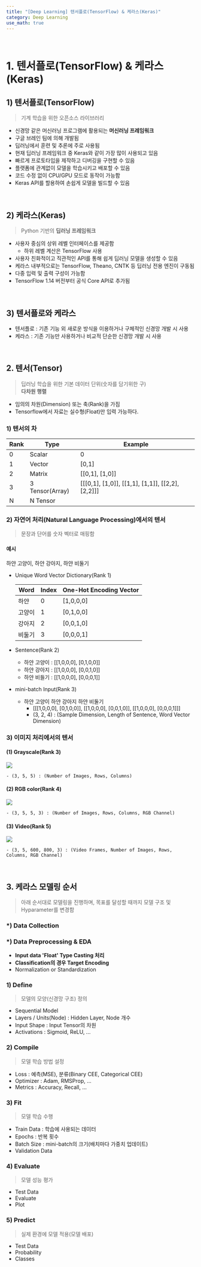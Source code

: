 ```yaml
---
title: "[Deep Learning] 텐서플로(TensorFlow) & 케라스(Keras)"
category: Deep Learning
use_math: true
---
```


<br>

# 1. 텐서플로(TensorFlow) & 케라스(Keras)

## 1) 텐서플로(TensorFlow)
> 기계 학습을 위한 오픈소스 라이브러리

- 신경망 같은 머신러닝 프로그램에 활용되는 **머신러닝 프레임워크**
- 구글 브레인 팀에 의해 개발됨
- 딥러닝에서 훈련 및 추론에 주로 사용됨
- 현재 딥러닝 프레임워크 중 Keras와 같이 가장 많이 사용되고 있음
- 빠르게 프로토타입을 제작하고 디버깅을 구현할 수 있음
- 플랫폼에 관계없이 모델을 학습시키고 배포할 수 있음
- 코드 수정 없이 CPU/GPU 모드로 동작이 가능함
- Keras API를 할용하여 손쉽게 모델을 빌드할 수 있음

<br>

## 2) 케라스(Keras)
> Python 기반의 **딥러닝 프레임워크**

- 사용자 중심의 상위 레벨 인터페이스를 제공함
  - 하위 레벨 계산은 TensorFlow 사용
- 사용자 친화적이고 직관적인 API를 통해 쉽게 딥러닝 모델을 생성할 수 있음
- 케라스 내부적으로는 TensorFlow, Theano, CNTK 등 딥러닝 전용 엔진이 구동됨
- 다중 입력 및 출력 구성이 가능함
- TensorFlow 1.14 버전부터 공식 Core API로 추가됨

<br>

## 3) 텐서플로와 케라스
- 텐서플로 : 기존 기능 외 새로운 방식을 이용하거나 구체적인 신경망 개발 시 사용
- 케라스 : 기존 기능만 사용하거나 비교적 단순한 신경망 개발 시 사용

<br>

## 2. 텐서(Tensor)
> 딥러닝 학습을 위한 기본 데이터 단위(숫자를 담기위한 구) <br>
> **다차원 행렬**

- 임의의 차원(Dimension) 또는 축(Rank)을 가짐
- Tensorflow에서 자료는 실수형(Float)만 입력 가능하다.

### 1) 텐서의 차

|Rank|Type|Example|
|---|---|---|
|0|Scalar|0|
|1|Vector|[0,1]|
|2|Matrix|[[0,1], [1,0]]|
|3|3 Tensor(Array)|[[[0,1], [1,0]], [[1,1], [1,1]], [[2,2], [2,2]]]|
|N|N Tensor||

### 2) 자연어 처리(Natural Language Processing)에서의 텐서
> 문장과 단어를 숫자 벡터로 매핑함

#### 예시

하얀 고양이, 하얀 강아지, 하얀 비둘기

- Unique Word Vector Dictionary(Rank 1)

    |Word|Index|One-Hot Encoding Vector|
    |---|---|---|
    |하얀|0|[1,0,0,0]|
    |고양이|1|[0,1,0,0]|
    |강아지|2|[0,0,1,0]|
    |비둘기|3|[0,0,0,1]|

- Sentence(Rank 2)
    - 하얀 고양이 : [[1,0,0,0], [0,1,0,0]]
    - 하얀 강아지 : [[1,0,0,0], [0,0,1,0]]
    - 하얀 비들기 : [[1,0,0,0], [0,0,0,1]]
    
- mini-batch Input(Rank 3)
    - 하얀 고양이 하얀 강아지 하얀 비둘기
        - [[[1,0,0,0], [0,1,0,0]], [[1,0,0,0], [0,0,1,0]], [[1,0,0,0], [0,0,0,1]]]
        - (3, 2, 4) : (Sample Dimension, Length of Sentence, Word Vector Dimension) 

### 3) 이미지 처리에서의 텐서

#### (1) Grayscale(Rank 3)

![](/assets/images/posts/dl/grayscale_img.png)

    - (3, 5, 5) : (Number of Images, Rows, Columns)

#### (2) RGB color(Rank 4)

![](/assets/images/posts/dl/rgb_img.png)

    - (3, 5, 5, 3) : (Number of Images, Rows, Columns, RGB Channel)

#### (3) Video(Rank 5)

![](/assets/images/posts/dl/video.png)

    - (3, 5, 600, 800, 3) : (Video Frames, Number of Images, Rows, Columns, RGB Channel)

<br>

## 3. 케라스 모델링 순서
> 아래 순서대로 모델링을 진행하며, 목표를 달성할 때까지 모델 구조 및 Hyparameter를 변경함

### *) Data Collection

### *) Data Preprocessing & EDA
- **Input data 'Float' Type Casting 처리**
- **Classification의 경우 Target Encoding**
- Normalization or Standardization

### 1) Define
> 모델의 모양(신경망 구조) 정의

- Sequential Model
- Layers / Units(Node) : Hidden Layer, Node 개수
- Input Shape : Input Tensor의 차원
- Activations : Sigmoid, ReLU, ...

### 2) Compile
> 모델 학습 방법 설정

- Loss : 예측(MSE), 분류(Binary CEE, Categorical CEE) 
- Optimizer : Adam, RMSProp, ... 
- Metrics : Accuracy, Recall, ...

### 3) Fit
> 모델 학습 수행

- Train Data : 학습에 사용되는 데이터
- Epochs : 반복 횟수
- Batch Size : mini-batch의 크기(배치마다 가중치 업데이트)
- Validation Data 

### 4) Evaluate
> 모델 성능 평가

- Test Data
- Evaluate
- Plot

### 5) Predict
> 실제 환경에 모델 적용(모델 배포)

- Test Data
- Probability
- Classes